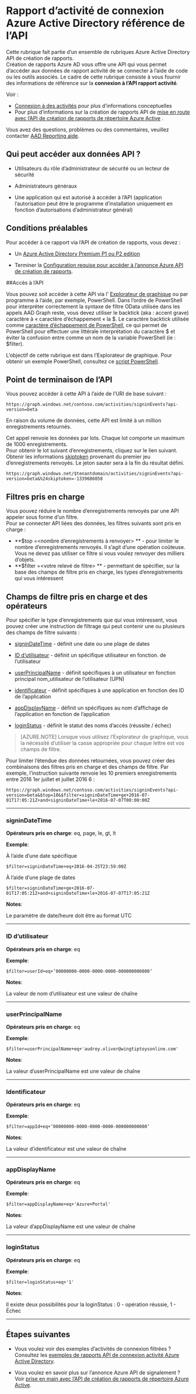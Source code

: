 <properties
    pageTitle="Rapport d’activité de connexion Azure Active Directory référence de l’API | Microsoft Azure"
    description="Référence de l’API de rapport d’activité connexion Azure Active Directory"
    services="active-directory"
    documentationCenter=""
    authors="dhanyahk"
    manager="femila"
    editor=""/>

<tags
    ms.service="active-directory"
    ms.devlang="na"
    ms.topic="article"
    ms.tgt_pltfrm="na"
    ms.workload="identity"
    ms.date="09/25/2016"
    ms.author="dhanyahk;markvi"/>

# <a name="azure-active-directory-sign-in-activity-report-api-reference"></a>Rapport d’activité de connexion Azure Active Directory référence de l’API


Cette rubrique fait partie d’un ensemble de rubriques Azure Active Directory API de création de rapports.  
Création de rapports Azure AD vous offre une API qui vous permet d’accéder aux données de rapport activité de se connecter à l’aide de code ou les outils associés.
Le cadre de cette rubrique consiste à vous fournir des informations de référence sur la **connexion à l’API rapport activité**.

Voir :

- [Connexion à des activités](active-directory-reporting-azure-portal.md#sign-in-activities) pour plus d’informations conceptuelles
- Pour plus d’informations sur la création de rapports API de [mise en route avec l’API de création de rapports de répertoire Azure Active](active-directory-reporting-api-getting-started.md) .

Vous avez des questions, problèmes ou des commentaires, veuillez contacter [AAD Reporting aide](mailto:aadreportinghelp@microsoft.com).



## <a name="who-can-access-the-api-data"></a>Qui peut accéder aux données API ?

- Utilisateurs du rôle d’administrateur de sécurité ou un lecteur de sécurité

- Administrateurs généraux

- Une application qui est autorisé à accéder à l’API (application l’autorisation peut être le programme d’installation uniquement en fonction d’autorisations d’administrateur général)



## <a name="prerequisites"></a>Conditions préalables

Pour accéder à ce rapport via l’API de création de rapports, vous devez :

- Un [Azure Active Directory Premium P1 ou P2 edition](active-directory-editions.md)

- Terminer la [Configuration requise pour accéder à l’annonce Azure API de création de rapports](active-directory-reporting-api-prerequisites.md). 


##<a name="accessing-the-api"></a>Accès à l’API

Vous pouvez soit accéder à cette API via l' [Explorateur de graphique](https://graphexplorer2.cloudapp.net) ou par programme à l’aide, par exemple, PowerShell. Dans l’ordre de PowerShell pour interpréter correctement la syntaxe de filtre OData utilisée dans les appels AAD Graph reste, vous devez utiliser le backtick (aka : accent grave) caractère à « caractère d’échappement « la $. Le caractère backtick utilisée comme [caractère d’échappement de PowerShell](https://technet.microsoft.com/library/hh847755.aspx), ce qui permet de PowerShell pour effectuer une littérale interprétation du caractère $ et éviter la confusion entre comme un nom de la variable PowerShell (ie : $filter).

L’objectif de cette rubrique est dans l’Explorateur de graphique. Pour obtenir un exemple PowerShell, consultez ce [script PowerShell](active-directory-reporting-api-sign-in-activity-samples.md#powershell-script).


## <a name="api-endpoint"></a>Point de terminaison de l’API

Vous pouvez accéder à cette API à l’aide de l’URI de base suivant :  
    
    https://graph.windows.net/contoso.com/activities/signinEvents?api-version=beta  



En raison du volume de données, cette API est limité à un million enregistrements retournés. 

Cet appel renvoie les données par lots. Chaque lot comporte un maximum de 1000 enregistrements.  
Pour obtenir le lot suivant d’enregistrements, cliquez sur le lien suivant. Obtenir les informations [skiptoken](https://msdn.microsoft.com/library/dd942121.aspx) provenant du premier jeu d’enregistrements renvoyés. Le jeton sauter sera à la fin du résultat défini.  

    https://graph.windows.net/$tenantdomain/activities/signinEvents?api-version=beta&%24skiptoken=-1339686058


## <a name="supported-filters"></a>Filtres pris en charge

Vous pouvez réduire le nombre d’enregistrements renvoyés par une API appeler sous forme d’un filtre.  
Pour se connecter API liées des données, les filtres suivants sont pris en charge :

- **$top =\<nombre d’enregistrements à renvoyer\> ** - pour limiter le nombre d’enregistrements renvoyés. Il s’agit d’une opération coûteuse. Vous ne devez pas utiliser ce filtre si vous voulez renvoyer des milliers d’objets.  
- **$filter =\<votre relevé de filtre\> ** - permettant de spécifier, sur la base des champs de filtre pris en charge, les types d’enregistrements qui vous intéressent



## <a name="supported-filter-fields-and-operators"></a>Champs de filtre pris en charge et des opérateurs

Pour spécifier le type d’enregistrements que qui vous intéressent, vous pouvez créer une instruction de filtrage qui peut contenir une ou plusieurs des champs de filtre suivants :

- [signinDateTime](#signindatetime) - définit une date ou une plage de dates

- [ID d’utilisateur](#userid) - définit un spécifique utilisateur en fonction. de l’utilisateur

- [userPrincipalName](#userprincipalname) - définit spécifiques à un utilisateur en fonction principal nom_utilisateur de l’utilisateur (UPN)

- [identificateur](#appid) - définit spécifiques à une application en fonction des ID de l’application

- [appDisplayName](#appdisplayname) - définit un spécifiques au nom d’affichage de l’application en fonction de l’application

- [loginStatus](#loginStatus) - définit le statut des noms d’accès (réussite / échec)


> [AZURE.NOTE] Lorsque vous utilisez l’Explorateur de graphique, vous la nécessité d’utiliser la casse appropriée pour chaque lettre est vos champs de filtre.


Pour limiter l’étendue des données retournées, vous pouvez créer des combinaisons des filtres pris en charge et des champs de filtre. Par exemple, l’instruction suivante renvoie les 10 premiers enregistrements entre 2016 1er juillet et juillet 2016 6 :

    https://graph.windows.net/contoso.com/activities/signinEvents?api-version=beta&$top=10&$filter=signinDateTime+ge+2016-07-01T17:05:21Z+and+signinDateTime+le+2016-07-07T00:00:00Z


----------

### <a name="signindatetime"></a>signinDateTime

**Opérateurs pris en charge**: eq, page, le, gt, lt

**Exemple**:

À l’aide d’une date spécifique

    $filter=signinDateTime+eq+2016-04-25T23:59:00Z  



À l’aide d’une plage de dates    

    $filter=signinDateTime+ge+2016-07-01T17:05:21Z+and+signinDateTime+le+2016-07-07T17:05:21Z


**Notes**:

Le paramètre de date/heure doit être au format UTC 


----------

### <a name="userid"></a>ID d’utilisateur

**Opérateurs pris en charge**: eq

**Exemple**:

    $filter=userId+eq+’00000000-0000-0000-0000-000000000000’

**Notes**:

La valeur de nom d’utilisateur est une valeur de chaîne



----------

### <a name="userprincipalname"></a>userPrincipalName

**Opérateurs pris en charge**: eq

**Exemple**:

    $filter=userPrincipalName+eq+'audrey.oliver@wingtiptoysonline.com' 


**Notes**:

La valeur d’userPrincipalName est une valeur de chaîne

----------

### <a name="appid"></a>Identificateur

**Opérateurs pris en charge**: eq

**Exemple**:

    $filter=appId+eq+’00000000-0000-0000-0000-000000000000’



**Notes**:

La valeur d’identificateur est une valeur de chaîne

----------


### <a name="appdisplayname"></a>appDisplayName

**Opérateurs pris en charge**: eq

**Exemple**:

    $filter=appDisplayName+eq+'Azure+Portal' 


**Notes**:

La valeur d’appDisplayName est une valeur de chaîne

----------

### <a name="loginstatus"></a>loginStatus

**Opérateurs pris en charge**: eq

**Exemple**:

    $filter=loginStatus+eq+'1'  


**Notes**:

Il existe deux possibilités pour la loginStatus : 0 - opération réussie, 1 - Échec

----------



## <a name="next-steps"></a>Étapes suivantes

- Vous voulez voir des exemples d’activités de connexion filtrées ? Consultez les [exemples de rapports API de connexion activité Azure Active Directory](active-directory-reporting-api-sign-in-activity-samples.md).

- Vous voulez en savoir plus sur l’annonce Azure API de signalement ? Voir [prise en main avec l’API de création de rapports de répertoire Azure Active](active-directory-reporting-api-getting-started.md).